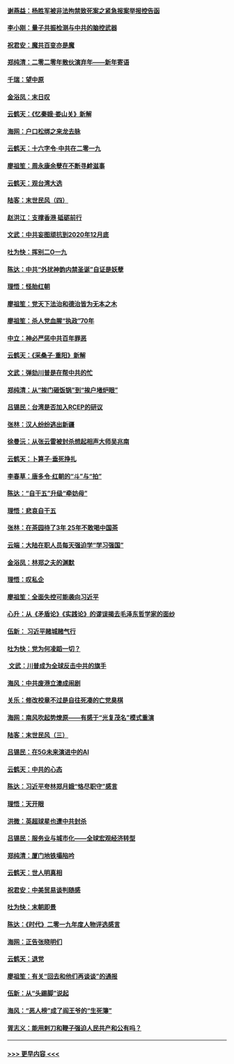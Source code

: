 #### [谢燕益：杨胜军被非法拘禁致死案之紧急报案举报控告函](../pages/nsc993/n11756134.md?t=01010644) 
#### [李小刚：量子共振检测与中共的脑控武器](../pages/nsc993/n11754518.md?t=01010644) 
#### [祝君安：魔共百变亦是魔](../pages/nsc993/n11754469.md?t=01010644) 
#### [郑纯清：二零二零年散伙演弃年——新年寄语](../pages/nsc993/n11754195.md?t=01010644) 
#### [千瑞：望中原](../pages/nsc993/n11754159.md?t=01010644) 
#### [金浴凤：末日叹](../pages/nsc993/n11752359.md?t=01010644) 
#### [云鹤天：《忆秦娥‧娄山关》新解](../pages/nsc993/n11752348.md?t=01010644) 
#### [海网：户口松绑之来龙去脉](../pages/nsc993/n11752328.md?t=01010644) 
#### [云鹤天：十六字令‧中共在二零一九](../pages/nsc993/n11752305.md?t=01010644) 
#### [廖祖笙：周永康余孽在不断寻衅滋事](../pages/nsc993/n11751013.md?t=01010644) 
#### [云鹤天：观台湾大选](../pages/nsc993/n11751007.md?t=01010644) 
#### [陆客：末世民风（四）](../pages/nsc993/n11749203.md?t=01010644) 
#### [赵洪江：支撑香港 砥砺前行](../pages/nsc993/n11748482.md?t=01010644) 
#### [文武：中共妄图顽抗到2020年12月底](../pages/nsc993/n11748446.md?t=01010644) 
#### [吐为快：挥别二O一九](../pages/nsc993/n11748411.md?t=01010644) 
#### [陈达：中共“外扰神韵内禁圣诞”自证是妖孽](../pages/nsc993/n11748226.md?t=01010644) 
#### [理悟：怪胎红朝](../pages/nsc993/n11748206.md?t=01010644) 
#### [廖祖笙：党天下法治和德治皆为无本之木](../pages/nsc993/n11748135.md?t=01010644) 
#### [廖祖笙：杀人党血腥“执政”70年](../pages/nsc993/n11745144.md?t=01010644) 
#### [中立：神必严惩中共百年罪恶](../pages/nsc993/n11744970.md?t=01010644) 
#### [云鹤天：《采桑子‧重阳》新解](../pages/nsc993/n11744948.md?t=01010644) 
#### [文武：弹劾川普是在帮中共的忙](../pages/nsc993/n11744758.md?t=01010644) 
#### [郑纯清：从“挨门砸饭锅”到“挨户堵炉眼”](../pages/nsc993/n11744745.md?t=01010644) 
#### [吕锡民：台湾是否加入RCEP的研议](../pages/nsc993/n11744701.md?t=01010644) 
#### [张林：汉人纷纷逃出新疆](../pages/nsc993/n11743530.md?t=01010644) 
#### [徐曼沅：从张云雷被封杀想起相声大师吴兆南](../pages/nsc993/n11741816.md?t=01010644) 
#### [云鹤天：卜算子‧垂死挣扎](../pages/nsc993/n11739956.md?t=01010644) 
#### [李春草：唐多令‧红朝的“斗”与“拍”](../pages/nsc993/n11739830.md?t=01010644) 
#### [陈达：“自干五”升级“牵妨母”](../pages/nsc993/n11739724.md?t=01010644) 
#### [理悟：悲哀自干五](../pages/nsc993/n11739547.md?t=01010644) 
#### [张林：在茶园待了3年 25年不敢喝中国茶](../pages/nsc993/n11739240.md?t=01010644) 
#### [云端：大陆在职人员每天强迫学“学习强国”](../pages/nsc993/n11738735.md?t=01010644) 
#### [金浴凤：林郑之夫的渊默](../pages/nsc993/n11737735.md?t=01010644) 
#### [理悟：叹私企](../pages/nsc993/n11737715.md?t=01010644) 
#### [廖祖笙：全面失控可能袭向习近平](../pages/nsc993/n11737704.md?t=01010644) 
#### [心升：从《矛盾论》《实践论》的谬误揭去毛泽东哲学家的面纱](../pages/nsc993/n11736962.md?t=01010644) 
#### [伍新： 习近平赌城赌气行](../pages/nsc993/n11736929.md?t=01010644) 
#### [吐为快：党为何凌蹈一切？](../pages/nsc993/n11736915.md?t=01010644) 
#### [ 文武：川普成为全球反击中共的旗手](../pages/nsc993/n11736882.md?t=01010644) 
#### [海风：中共废港立澳成闹剧](../pages/nsc993/n11735857.md?t=01010644) 
#### [关乐：修改校章不过是自往死凑的亡党臭棋](../pages/nsc993/n11735097.md?t=01010644) 
#### [海网：南风吹起势燎原——有感于“光复茂名”模式重演](../pages/nsc993/n11732308.md?t=01010644) 
#### [陆客：末世民风（三）](../pages/nsc993/n11732211.md?t=01010644) 
#### [吕锡民：在5G未来演进中的AI](../pages/nsc993/n11730010.md?t=01010644) 
#### [云鹤天：中共的心态](../pages/nsc993/n11729906.md?t=01010644) 
#### [陈达：习近平夸林郑月娥“恪尽职守”感言](../pages/nsc993/n11729881.md?t=01010644) 
#### [理悟：天开眼](../pages/nsc993/n11729699.md?t=01010644) 
#### [洪微：英超球星也遭中共封杀](../pages/nsc993/n11727243.md?t=01010644) 
#### [吕锡民：服务业与城市化——全球宏观经济转型](../pages/nsc993/n11725845.md?t=01010644) 
#### [郑纯清：厦门地铁塌陷吟](../pages/nsc993/n11725813.md?t=01010644) 
#### [云鹤天：世人明真相](../pages/nsc993/n11725621.md?t=01010644) 
#### [祝君安：中美贸易谈判随感](../pages/nsc993/n11725609.md?t=01010644) 
#### [吐为快：末朝即景](../pages/nsc993/n11723365.md?t=01010644) 
#### [陈达：《时代》二零一九年度人物评选感言](../pages/nsc993/n11723337.md?t=01010644) 
#### [海网：正告张晓明们](../pages/nsc993/n11723228.md?t=01010644) 
#### [云鹤天：退党](../pages/nsc993/n11723056.md?t=01010644) 
#### [廖祖笙：有关“回去和他们再谈谈”的通报](../pages/nsc993/n11722442.md?t=01010644) 
#### [伍新：从“头踢脚”说起](../pages/nsc993/n11722429.md?t=01010644) 
#### [海风：“恶人榜”成了阎王爷的“生死簿”](../pages/nsc993/n11722272.md?t=01010644) 
#### [胥志义：能用剌刀和鞭子强迫人民共产和公有吗？](../pages/nsc993/n11720569.md?t=01010644) 

----
#### [ >>> 更早内容 <<< ](../indexes/nsc993-earlier.md)
